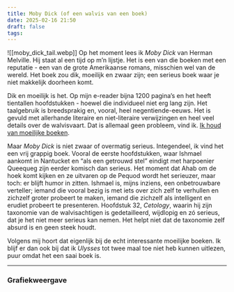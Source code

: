 ```yaml
---
title: Moby Dick (of een walvis van een boek)
date: 2025-02-16 21:50
draft: false
tags:
---
```

![[moby_dick_tail.webp]]
Op het moment lees ik _Moby Dick_ van Herman Melville. Hij staat al een tijd op m’n lijstje. Het is een van die boeken met een reputatie - een van de grote Amerikaanse romans, misschien wel van de wereld. Het boek zou dik, moeilijk en zwaar zijn; een serieus boek waar je niet makkelijk doorheen komt.

Dik en moeilijk is het. Op mijn e-reader bijna 1200 pagina’s en het heeft tientallen hoofdstukken - hoewel die individueel niet erg lang zijn. Het taalgebruik is breedsprakig en, vooral, heel negentiende-eeuws. Het is gevuld met allerhande literaire en niet-literaire verwijzingen en heel veel details over de walvisvaart. Dat is allemaal geen probleem, vind ik. [Ik houd van moeilijke boeken](https://kallisti.paulbrederveld.nl/Ik-houd-van-moeilijke-boeken).

Maar _Moby Dick_ is niet zwaar of overmatig serieus. Integendeel, ik vind het een vrij grappig boek. Vooral de eerste hoofdstukken, waar Ishmael aankomt in Nantucket en “als een getrouwd stel” eindigt met harpoenier Queequeg zijn eerder komisch dan serieus. Het moment dat Ahab om de hoek komt kijken en ze uitvaren op de Pequod wordt het serieuzer, maar toch: er blijft humor in zitten. Ishmael is, mijns inziens, een onbetrouwbare verteller; iemand die vooral bezig is met iets over zich zelf te verhullen en zichzelf groter probeert te maken, iemand die zichzelf als intelligent en erudiet probeert te presenteren. Hoofdstuk 32, _Cetology_, waarin hij zijn taxonomie van de walvisachtigen is gedetailleerd, wijdlopig en zó serieus, dat je het niet meer serieus kan nemen. Het helpt niet dat de taxonomie zelf absurd is en geen steek houdt.

Volgens mij hoort dat eigenlijk bij de echt interessante moeilijke boeken. Ik blijf er dan ook bij dat ik _Ulysses_ tot twee maal toe niet heb kunnen uitlezen, puur omdat het een saai boek is.

---

### Grafiekweergave